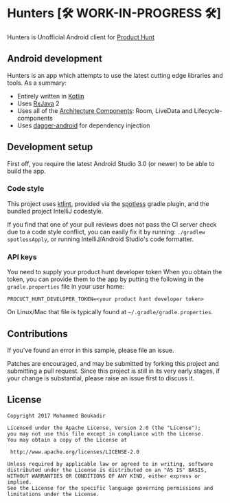 
# Hunters  [🛠 WORK-IN-PROGRESS 🛠]
 Hunters is Unofficial Android client for [Product Hunt](https://www.producthunt.com/)
 
 
 ## Android development
 
 Hunters is an app which attempts to use the latest cutting edge libraries and tools. As a summary:
 
 * Entirely written in [Kotlin](https://kotlinlang.org/)
 * Uses [RxJava](https://github.com/ReactiveX/RxJava) 2
 * Uses all of the [Architecture Components](https://developer.android.com/topic/libraries/architecture/): Room, LiveData and Lifecycle-components
 * Uses [dagger-android](https://google.github.io/dagger/android.html) for dependency injection
 
 ## Development setup
 
 First off, you require the latest Android Studio 3.0 (or newer) to be able to build the app.
 
 ### Code style
 
 This project uses [ktlint](https://github.com/shyiko/ktlint), provided via
 the [spotless](https://github.com/diffplug/spotless) gradle plugin, and the bundled project IntelliJ codestyle.
 
 If you find that one of your pull reviews does not pass the CI server check due to a code style conflict, you can
 easily fix it by running: `./gradlew spotlessApply`, or running IntelliJ/Android Studio's code formatter.
 
 ### API keys
 
 You need to supply your product hunt developer token
 When you obtain the token, you can provide them to the app by putting the following in the
 `gradle.properties` file in your user home:
 
 ```
PROCUCT_HUNT_DEVELOPER_TOKEN=<your product hunt developer token>
 ```
 
 On Linux/Mac that file is typically found at `~/.gradle/gradle.properties`.
 
 ## Contributions
 
 If you've found an error in this sample, please file an issue.
 
 Patches are encouraged, and may be submitted by forking this project and
 submitting a pull request. Since this project is still in its very early stages,
 if your change is substantial, please raise an issue first to discuss it.
 
 ## License
 
 ```
 Copyright 2017 Mohammed Boukadir

Licensed under the Apache License, Version 2.0 (the "License");
you may not use this file except in compliance with the License.
You may obtain a copy of the License at
  
  http://www.apache.org/licenses/LICENSE-2.0
  
Unless required by applicable law or agreed to in writing, software
distributed under the License is distributed on an "AS IS" BASIS,
WITHOUT WARRANTIES OR CONDITIONS OF ANY KIND, either express or implied.
See the License for the specific language governing permissions and
limitations under the License.
  
 ```
